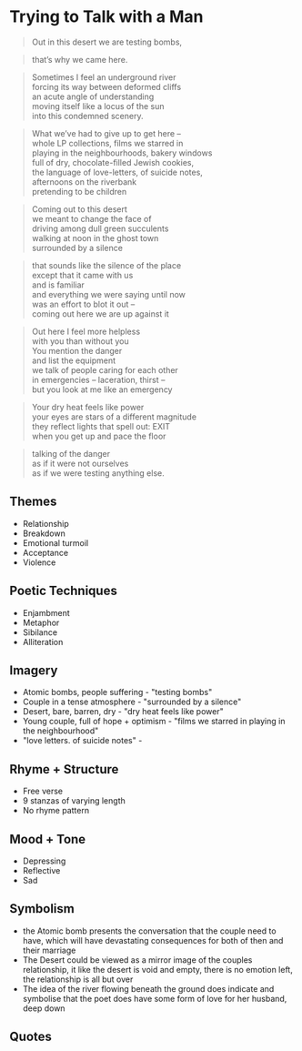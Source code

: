 # Trying to Talk with a Man

> Out in this desert we are testing bombs,

> that’s why we came here.

> Sometimes I feel an underground river  
> forcing its way between deformed cliffs  
> an acute angle of understanding  
> moving itself like a locus of the sun  
> into this condemned scenery.  

> What we’ve had to give up to get here –  
> whole LP collections, films we starred in  
> playing in the neighbourhoods, bakery windows  
> full of dry, chocolate-filled Jewish cookies,  
> the language of love-letters, of suicide notes,  
> afternoons on the riverbank  
> pretending to be children  

> Coming out to this desert  
> we meant to change the face of  
> driving among dull green succulents  
> walking at noon in the ghost town  
> surrounded by a silence  

> that sounds like the silence of the place  
> except that it came with us  
> and is familiar  
> and everything we were saying until now  
> was an effort to blot it out –  
> coming out here we are up against it  

> Out here I feel more helpless  
> with you than without you  
> You mention the danger  
> and list the equipment  
> we talk of people caring for each other  
> in emergencies – laceration, thirst –  
> but you look at me like an emergency  

> Your dry heat feels like power  
> your eyes are stars of a different magnitude  
> they reflect lights that spell out: EXIT  
> when you get up and pace the floor  

> talking of the danger  
> as if it were not ourselves  
> as if we were testing anything else.  

## Themes

- Relationship
- Breakdown
- Emotional turmoil
- Acceptance
- Violence

## Poetic Techniques

- Enjambment
- Metaphor
- Sibilance
- Alliteration

## Imagery

- Atomic bombs, people suffering - "testing bombs"
- Couple in a tense atmosphere - "surrounded by a silence"
- Desert, bare, barren, dry - "dry heat feels like power"
- Young couple, full of hope + optimism - "films we starred in playing in the neighbourhood"
- "love letters. of suicide notes" - 

## Rhyme + Structure

- Free verse
- 9 stanzas of varying length
- No rhyme pattern

## Mood + Tone

- Depressing
- Reflective
- Sad

## Symbolism

- the Atomic bomb presents the conversation that the couple need to have, which will have devastating consequences for both of then and their marriage
- The Desert could be viewed as a mirror image of the couples relationship, it like the desert is void and empty, there is no emotion left, the relationship is all but over
- The idea of the river flowing beneath the ground does indicate and symbolise that the poet does have some form of love for her husband, deep down

## Quotes

